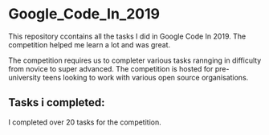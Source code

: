 # Google_Code_In_2019

This repository ccontains all the tasks I did in Google Code In 2019. The competition helped me learn a lot and was great.

The competition requires us to completer various tasks rannging in difficulty from novice to super advanced. The competition is hosted for pre-university teens looking to work with various open source organisations.

## Tasks i completed:

I completed over 20 tasks for the competition.
